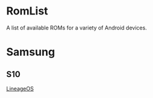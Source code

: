 # RomList
A list of available ROMs for a variety of Android devices.
# Samsung
## S10
[LineageOS](https://wiki.lineageos.org/devices/beyond1lte/)
